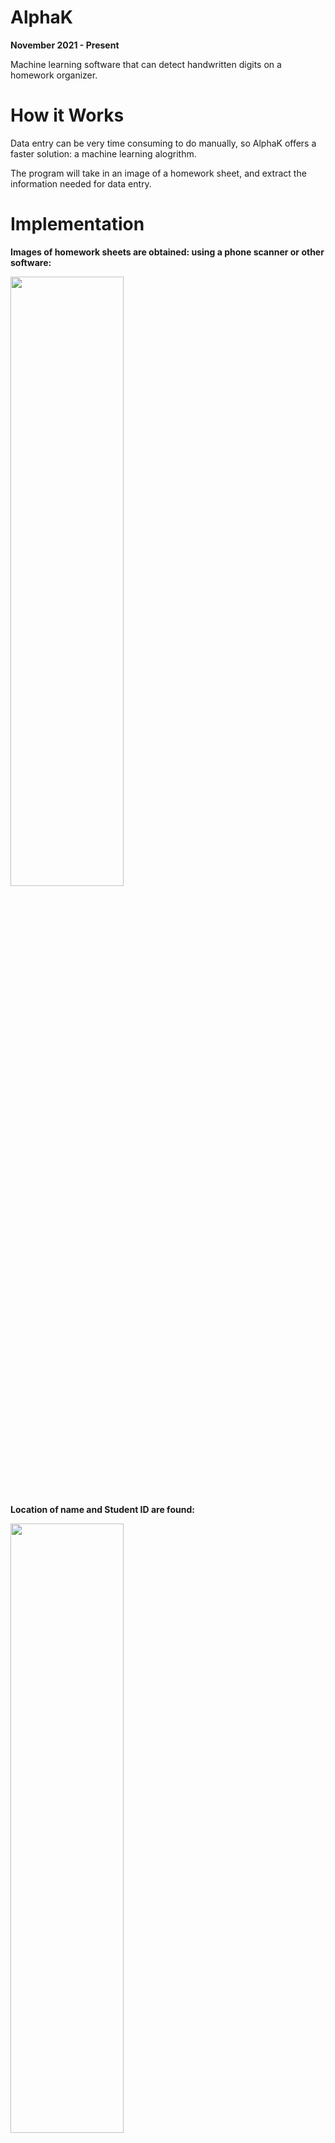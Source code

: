 # AlphaK

**November 2021 - Present**

Machine learning software that can detect handwritten digits on a homework organizer.

# How it Works
Data entry can be very time consuming to do manually, so AlphaK offers a faster solution: a machine learning alogrithm. 

The program will take in an image of a homework sheet, and extract the information needed for data entry.

# Implementation

**Images of homework sheets are obtained: using a phone scanner or other software:**

<img src="https://user-images.githubusercontent.com/90977640/199877144-86aab7c5-2e34-4cd4-84e6-20f002523eb5.png" width=60% height=50%>

**Location of name and Student ID are found:**

<img src="https://user-images.githubusercontent.com/90977640/199623382-356dcd95-c230-4548-9f4d-bb0873188340.png" width=60% height=50%>

**Location of homework sheet boxes are found:**

<img src="https://user-images.githubusercontent.com/90977640/199623347-cd805ac7-5f96-4862-8f4e-1f5c8b43f618.png" width=60% height=50%>

**Each segment of the image is run though machine learning software:**

<img src="https://user-images.githubusercontent.com/90977640/199623463-7400338f-c535-41ad-aac2-4c3c93f894ae.png" width=50% height=50%> <img src="https://user-images.githubusercontent.com/90977640/199623526-9ff2ea6d-9f34-4dbb-901e-4847d5171bb0.png" width=40% height=50%>

**Computer Output:**

<img src="https://user-images.githubusercontent.com/90977640/199623500-1da562ce-7d01-40c2-ba73-130b7539aaa1.png" width=70% height=50%>

# CNN Models
I made two seperate models to get extract the scores from the images. One was for just for the 6, 7, 8 and 9 digits (Model 1) {for scores}, and another was for all 0-9 digits (Model 2) {for times}.

**Model 1**

Used only 6s, 7s, 8s, and 9s on MNIST 28x28 handwritten digit dataset. Used a lot of image augmentation to create more training data.

<img src="https://user-images.githubusercontent.com/90977640/199878094-181d18fc-19e7-44d0-9ed4-1eaed0a1f026.jpg" width=24% height=50%> <img src="https://user-images.githubusercontent.com/90977640/199878093-d15476c7-a151-46f8-ae1e-012b48dc5029.jpg" width=24% height=50%> <img src="https://user-images.githubusercontent.com/90977640/199878092-34796663-8276-431b-8427-f7c6832a4a35.jpg" width=24% height=50%> <img src="https://user-images.githubusercontent.com/90977640/199878090-6d93a01e-5b32-4fc2-b671-58fad673127f.jpg" width=24% height=50%>

**Model 2**

Used all images from MNIST database, and did not have to use as much image augmentaion.

